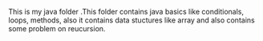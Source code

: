 This is my java folder .This folder contains  java basics like conditionals, loops, methods, also it contains data stuctures like array and also contains some  problem on  reucursion.